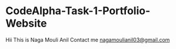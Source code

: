 # CodeAlpha-Task-1-Portfolio-Website
Hii This is Naga Mouli Anil 
Contact me nagamoulianil03@gmail.com
